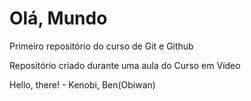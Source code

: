 # Olá, Mundo
 Primeiro repositório do curso de Git e Github

Repositório criado durante uma aula do Curso em Vídeo

Hello, there! - Kenobi, Ben(Obiwan)
